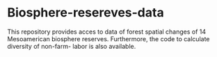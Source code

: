 # Biosphere-resereves-data
This repository provides acces to data of forest spatial changes of 14 Mesoamerican biosphere reserves. Furthermore, the code to calculate diversity of non-farm- labor is also available.
